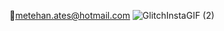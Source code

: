 📧metehan.ates@hotmail.com
![GlitchInstaGIF (2)]((https://www.instagram.com/atesmetehan/))


                                                    
